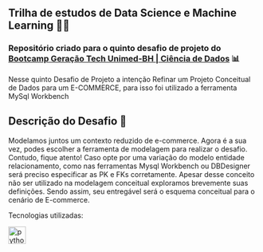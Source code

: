 
## Trilha de estudos de Data Science e Machine Learning :woman_technologist:
### Repositório criado para o quinto desafio de projeto do [Bootcamp Geração Tech Unimed-BH | Ciência de Dados](https://web.dio.me/track/geracao-tech-unimed-bh-ciencia-de-dados/) :bar_chart:

Nesse quinto Desafio de Projeto a intenção Refinar um Projeto Conceitual de Dados para um E-COMMERCE, para isso foi utilizado a ferramenta MySql Workbench


## Descrição do Desafio :punch:

Modelamos juntos um contexto reduzido de e-commerce. Agora é a sua vez, podes escolher a ferramenta de modelagem para realizar o desafio. Contudo, fique atento! Caso opte por uma variação do modelo entidade relacionamento, como nas ferramentas Mysql Workbench ou DBDesigner será preciso especificar as PK e FKs corretamente. Apesar desse conceito não ser utilizado na modelagem conceitual exploramos brevemente suas definições. Sendo assim, seu entregável será o esquema conceitual para o cenário de E-commerce.

Tecnologias utilizadas:

<img align="left" alt="python" width="35px" src="https://cdn.jsdelivr.net/gh/devicons/devicon/icons/mysql/mysql-original.svg" />
